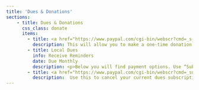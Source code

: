 ```yaml
---
title: 'Dues & Donations'
sections:
    - title: Dues & Donations
      css_class: donate
      items:
        - title: <a href="https://www.paypal.com/cgi-bin/webscr?cmd=_s-xclick&hosted_button_id=TZDSN94VJ3XMS">Make a Donation</a>
          description: This will allow you to make a one-time donation to the Oasis.
        - title: Local Dues
          info: Receive Reminders
          date: Due Monthly
          description: <p>Below you will find payment options. Use “Subscribe” if you’d like the payments to occur automatically&mdash;you can cancel this arrangement at any time by coming back and clicking “Unsubscribe.” If you prefer to handle payment each month, click the “One-Time Payment” button instead.</p><p>For Minervals and lay affiliates (baptized and confirmed), please use the “Affiliate Members” option for your monthly contribution.</p><table class="dues-table"><thead><tr><th>Degree</th><th>Monthly Amount</th>                <th></th><th></th></tr></thead><tbody><tr><td>Affiliate Members</td><td>$10</td><td><a href="https://www.paypal.com/cgi-bin/webscr?cmd=_s-xclick&hosted_button_id=DXPLG4YEBNMJS">Subscribe</a></td><td><a href="https://www.paypal.com/cgi-bin/webscr?cmd=_s-xclick&hosted_button_id=7RTPW3WZMK7X6">One-Time Payment</a></td></tr><tr><td>I&deg;</td><td>$20</td><td><a href="https://www.paypal.com/cgi-bin/webscr?cmd=_s-xclick&hosted_button_id=3F8EZB782WTN8">Subscribe</a></td><td><a href="https://www.paypal.com/cgi-bin/webscr?cmd=_s-xclick&hosted_button_id=23D4NNFGD24CA">One-Time Payment</a></td></tr><tr><td>II&deg;</td><td>$25</td><td><a href="https://www.paypal.com/cgi-bin/webscr?cmd=_s-xclick&hosted_button_id=QB6NXK9G94LHW">Subscribe</a></td><td><a href="https://www.paypal.com/cgi-bin/webscr?cmd=_s-xclick&hosted_button_id=VP7Q2SMPM59UE">One-Time Payment</a></td></tr><tr><td>III&deg;</td><td>$30</td><td><a href="https://www.paypal.com/cgi-bin/webscr?cmd=_s-xclick&hosted_button_id=RLHF6EPLXJ39A">Subscribe</a></td><td><a href="https://www.paypal.com/cgi-bin/webscr?cmd=_s-xclick&hosted_button_id=MSAD499L6X9JN">One-Time Payment</a></td></tr><tr><td>IV&deg; - K.E.W.</td><td>$40</td><td><a href="https://www.paypal.com/cgi-bin/webscr?cmd=_s-xclick&hosted_button_id=S9GVM9RM7BWJY">Subscribe</a></td><td><a href="https://www.paypal.com/cgi-bin/webscr?cmd=_s-xclick&hosted_button_id=WQFWFYBH4Q7QE">One-Time Payment</a></td></tr><tr><td>V&deg;</td><td>$50</td><td><a href="https://www.paypal.com/cgi-bin/webscr?cmd=_s-xclick&hosted_button_id=U6P2KPNE353BN">Subscribe</a></td><td><a href="https://www.paypal.com/cgi-bin/webscr?cmd=_s-xclick&hosted_button_id=VJDJAZ4T6WRGW">One-Time Payment</a></td></tr></tbody></table>
        - title: <a href="https://www.paypal.com/cgi-bin/webscr?cmd=_subscr-find&alias=FKHBWJEETMA2Q">Cancel a Subscription</a>
          description:  Use this to cancel your current dues subscription in the event that you have been initiated to a higher degree or have made arrangements with the treasurer.
---
```

